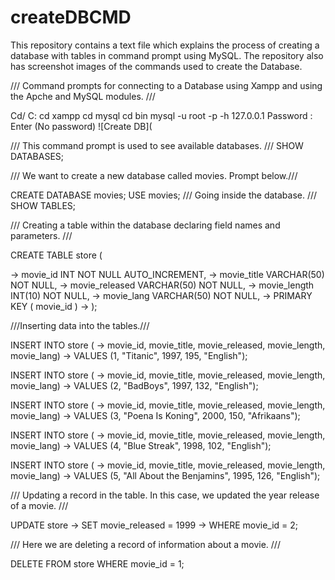 # createDBCMD
This repository contains a text file which explains the process of creating a database with tables in command prompt using MySQL.
The repository also has screenshot images of the commands used to create the Database.


/// Command prompts for connecting to a Database using Xampp and using the Apche and MySQL modules. ///

Cd/
C:
cd xampp
cd mysql
cd bin
mysql -u root -p -h 127.0.0.1
Password : Enter (No password)
![Create DB](

/// This command prompt is used to see available databases. ///
SHOW DATABASES;

/// We want to create a new database called movies. Prompt below.///

CREATE DATABASE movies;
USE movies; /// Going inside the database. ///
SHOW TABLES;

/// Creating a table within the database declaring field names and parameters. ///

CREATE TABLE store (

-> movie_id INT NOT NULL AUTO_INCREMENT,
-> movie_title VARCHAR(50) NOT NULL,
-> movie_released VARCHAR(50) NOT NULL,
-> movie_length INT(10) NOT NULL,
-> movie_lang VARCHAR(50) NOT NULL,
-> PRIMARY KEY ( movie_id )
-> );

///Inserting data into the tables.///

INSERT INTO store (
-> movie_id, movie_title, movie_released, movie_length, movie_lang)
-> VALUES (1, "Titanic", 1997, 195, "English");


INSERT INTO store (
-> movie_id, movie_title, movie_released, movie_length, movie_lang)
-> VALUES (2, "BadBoys", 1997, 132, "English");

INSERT INTO store (
-> movie_id, movie_title, movie_released, movie_length, movie_lang)
-> VALUES (3, "Poena Is Koning", 2000, 150, "Afrikaans");

INSERT INTO store (
-> movie_id, movie_title, movie_released, movie_length, movie_lang)
-> VALUES (4, "Blue Streak", 1998, 102, "English");

INSERT INTO store (
-> movie_id, movie_title, movie_released, movie_length, movie_lang)
-> VALUES (5, "All About the Benjamins", 1995, 126, "English");

/// Updating a record in the table. In this case, we updated the year release of a movie. ///

UPDATE store
-> SET movie_released = 1999
-> WHERE movie_id = 2;

/// Here we are deleting a record of information about a movie. ///

DELETE FROM store WHERE movie_id = 1;
